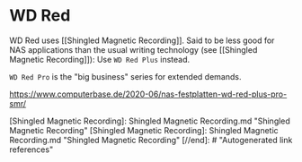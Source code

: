 # WD Red

WD Red uses [[Shingled Magnetic Recording]]. Said to be less good for NAS applications than the usual writing technology (see [[Shingled Magnetic Recording]]): Use `WD Red Plus` instead.

`WD Red Pro` is the "big business" series for extended demands.

https://www.computerbase.de/2020-06/nas-festplatten-wd-red-plus-pro-smr/

[//begin]: # "Autogenerated link references for markdown compatibility"
[Shingled Magnetic Recording]: Shingled Magnetic Recording.md "Shingled Magnetic Recording"
[Shingled Magnetic Recording]: Shingled Magnetic Recording.md "Shingled Magnetic Recording"
[//end]: # "Autogenerated link references"